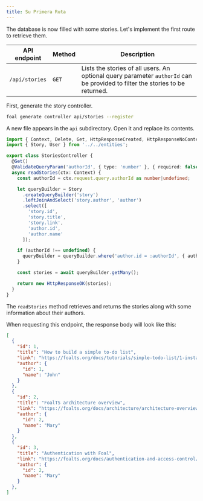 ```yaml
---
title: Su Primera Ruta
---
```


The database is now filled with some stories. Let's implement the first route to retrieve them.

| API endpoint | Method | Description |
| --- | --- | --- |
| `/api/stories` | `GET` | Lists the stories of all users. An optional query parameter `authorId` can be provided to filter the stories to be returned. |

First, generate the story controller.

```bash
foal generate controller api/stories --register
```

A new file appears in the `api` subdirectory. Open it and replace its contents.

```typescript
import { Context, Delete, Get, HttpResponseCreated, HttpResponseNoContent, HttpResponseNotFound, HttpResponseOK, Post, UserRequired, ValidateBody, ValidatePathParam, ValidateQueryParam } from '@foal/core';
import { Story, User } from '../../entities';

export class StoriesController {
  @Get()
  @ValidateQueryParam('authorId', { type: 'number' }, { required: false })
  async readStories(ctx: Context) {
    const authorId = ctx.request.query.authorId as number|undefined;

    let queryBuilder = Story
      .createQueryBuilder('story')
      .leftJoinAndSelect('story.author', 'author')
      .select([
        'story.id',
        'story.title',
        'story.link',
        'author.id',
        'author.name'
      ]);

    if (authorId !== undefined) {
      queryBuilder = queryBuilder.where('author.id = :authorId', { authorId });
    }

    const stories = await queryBuilder.getMany();

    return new HttpResponseOK(stories);
  }
}

```

The `readStories` method retrieves and returns the stories along with some information about their authors.

When requesting this endpoint, the response body will look like this:
```json
[
  {
    "id": 1,
    "title": "How to build a simple to-do list",
    "link": "https://foalts.org/docs/tutorials/simple-todo-list/1-installation",
    "author": {
      "id": 1,
      "name": "John"
    }
  },
  {
    "id": 2,
    "title": "FoalTS architecture overview",
    "link": "https://foalts.org/docs/architecture/architecture-overview",
    "author": {
      "id": 2,
      "name": "Mary"
    }
  },
  {
    "id": 3,
    "title": "Authentication with Foal",
    "link": "https://foalts.org/docs/authentication-and-access-control/quick-start",
    "author": {
      "id": 2,
      "name": "Mary"
    }
  },
]
```